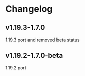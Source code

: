 # Changelog

## v1.19.3-1.7.0

1.19.3 port and removed beta status


## v1.19.2-1.7.0-beta

1.19.2 port
